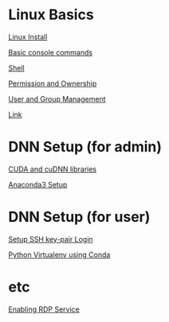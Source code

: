 Linux Basics
=============

[Linux Install](./01-install/install.md)

[Basic console commands](./03-basic_commands/basic_commands.md)

[Shell](./04-shell/shell.md)

[Permission and Ownership](./05-permission/permission.md)

[User and Group Management](./06-user_and_group/user_and_group.md)

[Link](./07-link/link.md)



DNN Setup (for admin)
=====================

[CUDA and cuDNN libraries](./51-cuda-cudnn-library/cuda-cudnn-library.md)

[Anaconda3 Setup](./52-anaconda3_setup/anaconda3_setup.md)



DNN Setup (for user)
====================

[Setup SSH key-pair Login](./61-ssh_priv_key/ssh_priv_key.md)

[Python Virtualenv using Conda](./62-anaconda3/anaconda3.md)



etc
===

[Enabling RDP Service](./91-enabling_rdp/enabling_rdp.md)
